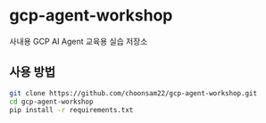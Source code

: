 # gcp-agent-workshop

사내용 GCP AI Agent 교육용 실습 저장소

## 사용 방법
```bash
git clone https://github.com/choonsam22/gcp-agent-workshop.git
cd gcp-agent-workshop
pip install -r requirements.txt
